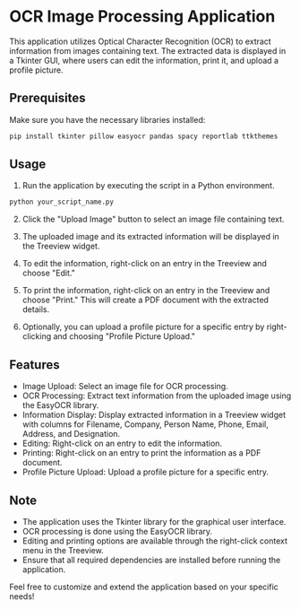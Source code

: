 # OCR Image Processing Application

This application utilizes Optical Character Recognition (OCR) to extract information from images containing text. The extracted data is displayed in a Tkinter GUI, where users can edit the information, print it, and upload a profile picture.

## Prerequisites

Make sure you have the necessary libraries installed:

```bash
pip install tkinter pillow easyocr pandas spacy reportlab ttkthemes
```

## Usage

1. Run the application by executing the script in a Python environment.
   
```bash
python your_script_name.py
```

2. Click the "Upload Image" button to select an image file containing text.

3. The uploaded image and its extracted information will be displayed in the Treeview widget.

4. To edit the information, right-click on an entry in the Treeview and choose "Edit."

5. To print the information, right-click on an entry in the Treeview and choose "Print." This will create a PDF document with the extracted details.

6. Optionally, you can upload a profile picture for a specific entry by right-clicking and choosing "Profile Picture Upload."

## Features

- Image Upload: Select an image file for OCR processing.
- OCR Processing: Extract text information from the uploaded image using the EasyOCR library.
- Information Display: Display extracted information in a Treeview widget with columns for Filename, Company, Person Name, Phone, Email, Address, and Designation.
- Editing: Right-click on an entry to edit the information.
- Printing: Right-click on an entry to print the information as a PDF document.
- Profile Picture Upload: Upload a profile picture for a specific entry.

## Note

- The application uses the Tkinter library for the graphical user interface.
- OCR processing is done using the EasyOCR library.
- Editing and printing options are available through the right-click context menu in the Treeview.
- Ensure that all required dependencies are installed before running the application.

Feel free to customize and extend the application based on your specific needs!
